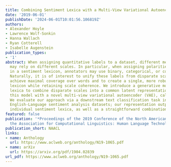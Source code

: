 ```yaml
---
title: Combining Sentiment Lexica with a Multi-View Variational Autoencoder
date: '2019-06-01'
publishDate: '2024-06-01T10:01:56.106819Z'
authors:
- Alexander Hoyle
- Lawrence Wolf-Sonkin
- Hanna Wallach
- Ryan Cotterell
- Isabelle Augenstein
publication_types:
- '1'
abstract: When assigning quantitative labels to a dataset, different methodologies
  may rely on different scales. In particular, when assigning polarities to words
  in a sentiment lexicon, annotators may use binary, categorical, or continuous labels.
  Naturally, it is of interest to unify these labels from disparate scales to both
  achieve maximal coverage over words and to create a single, more robust sentiment
  lexicon while retaining scale coherence. We introduce a generative model of sentiment
  lexica to combine disparate scales into a common latent representation. We realize
  this model with a novel multi-view variational autoencoder (VAE), called SentiVAE.
  We evaluate our approach via a downstream text classification task involving nine
  English-Language sentiment analysis datasets; our representation outperforms six
  individual sentiment lexica, as well as a straightforward combination thereof.
featured: false
publication: '*Proceedings of the 2019 Conference of the North American Chapter of
  the Association for Computational Linguistics: Human Language Technologies*'
publication_short: NAACL
links:
- name: Anthology
  url: https://www.aclweb.org/anthology/N19-1065.pdf
- name: arXiv
  url: https://arxiv.org/pdf/1904.02839
url_pdf: https://www.aclweb.org/anthology/N19-1065.pdf
---
```


